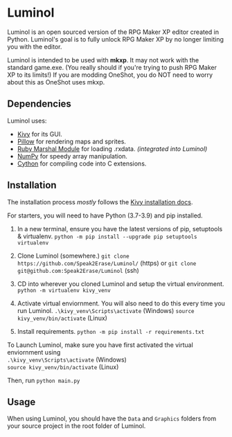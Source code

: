 # Luminol

Luminol is an open sourced version of the RPG Maker XP editor created in Python.
Luminol's goal is to fully unlock RPG Maker XP by no longer limiting you with the editor.

Luminol is intended to be used with **mkxp**. It may not work with the standard game.exe.
(You really should if you're trying to push RPG Maker XP to its limits!)
If you are modding OneShot, you do NOT need to worry about this as OneShot uses mkxp.

## Dependencies

Luminol uses:

- [Kivy](https://pypi.org/project/Kivy/) for its GUI.
- [Pillow](https://pypi.org/project/Pillow/) for rendering maps and sprites.
- [Ruby Marshal Module](https://pypi.org/project/rubymarshal/) for loading .rxdata. *(integrated into Luminol)*
- [NumPy](https://pypi.org/project/numpy/) for speedy array manipulation.
- [Cython](https://pypi.org/project/cython) for compiling code into C extensions.

## Installation

The installation process *mostly* follows the [Kivy installation docs](https://kivy.org/doc/stable/gettingstarted/installation.html).

For starters, you will need to have Python (3.7-3.9) and pip installed.

1. In a new terminal, ensure you have the latest versions of pip, setuptools & virtualenv.
`python -m pip install --upgrade pip setuptools virtualenv`

2. Clone Luminol (somewhere.)
`git clone https://github.com/Speak2Erase/Luminol/` (https)
or
`git clone git@github.com:Speak2Erase/Luminol` (ssh)

3. CD into wherever you cloned Luminol and setup the virtual environment.
`python -m virtualenv kivy_venv`

4. Activate virtual enviornment. You will also need to do this every time you run Luminol.
`.\kivy_venv\Scripts\activate`  (Windows)
`source kivy_venv/bin/activate` (Linux)  

5. Install requirements.
`python -m pip install -r requirements.txt`

To Launch Luminol, make sure you have first activated the virtual enviornment using  
`.\kivy_venv\Scripts\activate`  (Windows)  
`source kivy_venv/bin/activate` (Linux)

Then, run `python main.py`

## Usage

When using Luminol, you should have the `Data` and `Graphics` folders from your source project in the root folder of Luminol.
